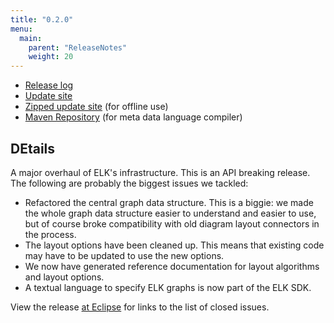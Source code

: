 ```yaml
---
title: "0.2.0"
menu:
  main:
    parent: "ReleaseNotes"
    weight: 20
---
```


* [Release log](https://projects.eclipse.org/projects/modeling.elk/releases/0.2.0)
* [Update site](http://download.eclipse.org/elk/updates/releases/0.2.0/)
* [Zipped update site](http://download.eclipse.org/elk/updates/releases/0.2.0/elk-0.2.0.zip) (for offline use)
* [Maven Repository](http://download.eclipse.org/elk/maven/releases/0.2.0) (for meta data language compiler)


## DEtails

A major overhaul of ELK's infrastructure. This is an API breaking release. The following are probably the biggest issues we tackled:

* Refactored the central graph data structure. This is a biggie: we made the whole graph data structure easier to understand and easier to use, but of course broke compatibility with old diagram layout connectors in the process.
* The layout options have been cleaned up. This means that existing code may have to be updated to use the new options.
* We now have generated reference documentation for layout algorithms and layout options.
* A textual language to specify ELK graphs is now part of the ELK SDK.

View the release [at Eclipse](https://projects.eclipse.org/projects/modeling.elk/releases/0.2.0) for links to the list of closed issues.
